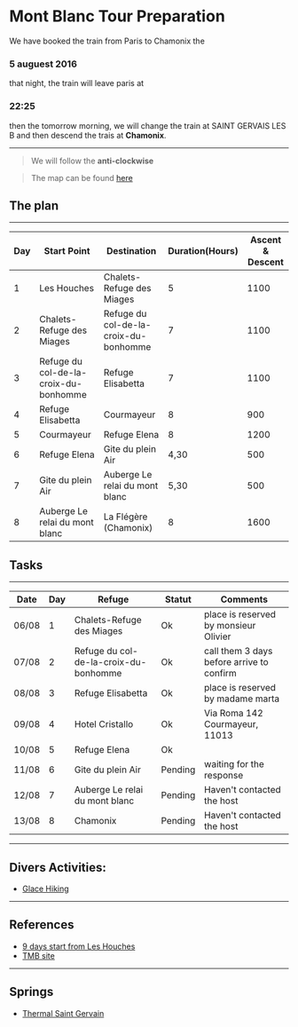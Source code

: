 # Mont Blanc Tour Preparation

We have booked the train from Paris to Chamonix the 
### 5 auguest 2016
that night, the train will leave paris at 
### 22:25
then the tomorrow morning, we will change the train at SAINT GERVAIS LES B and then
descend the trais at **Chamonix**.

---
> We will follow the **anti-clockwise**

> The map can be found [here](https://drive.google.com/open?id=1mLclypLXHhlsHoxoky25SspPwo0&usp=sharing)

## The plan

---
|Day|Start Point                          |Destination                          |Duration(Hours)|Ascent & Descent|
|---|-------------------------------------|-------------------------------------|---------------|----------------|
|1  |Les Houches                          |Chalets-Refuge des Miages            |5              |1100            |
|2  |Chalets-Refuge des Miages            |Refuge du col-de-la-croix-du-bonhomme|7              |1100            |
|3  |Refuge du col-de-la-croix-du-bonhomme|Refuge Elisabetta                    |7              |1100            |
|4  |Refuge Elisabetta                    |Courmayeur                           |8              |900             |
|5  |Courmayeur                           |Refuge Elena                         |8              |1200            |
|6  |Refuge Elena                         |Gite du plein Air                    |4,30           |500             |
|7  |Gite du plein Air                    |Auberge Le relai du mont blanc       |5,30           |500             |
|8  |Auberge Le relai du mont blanc       |La Flégère (Chamonix)                |8              |1600            |

## Tasks
---
|Date |Day|Refuge                               |Statut |Comments                                    |
|-----|---|-------------------------------------|-------|--------------------------------------------|
|06/08|1  |Chalets-Refuge des Miages            |Ok     |place is reserved by monsieur Olivier       |
|07/08|2  |Refuge du col-de-la-croix-du-bonhomme|Ok     |call them 3 days before arrive to confirm   |
|08/08|3  |Refuge Elisabetta                    |Ok     |place is reserved by madame marta           |
|09/08|4  |Hotel Cristallo                      |Ok     |Via Roma 142 Courmayeur, 11013              |
|10/08|5  |Refuge Elena                         |Ok     |                                            |
|11/08|6  |Gite du plein Air                    |Pending|waiting for the response                    |
|12/08|7  |Auberge Le relai du mont blanc       |Pending|Haven't contacted the host                  |
|13/08|8  |Chamonix                             |Pending|Haven't contacted the host                  |

---
## Divers Activities:

* [Glace Hiking](http://www.chamonix-guides.com/Produit/296/Categorie/80/3-activites-ete-chamonix.html)

---
## References
* [9 days start from Les Houches](http://www.altituderando.com/Tour-du-Mont-Blanc-en-9-jours-avec)
* [TMB site](http://autourdumontblanc.com)

---
## Springs
* [Thermal Saint Gervain](http://www.thermes-saint-gervais.com/parcours-sante-forme)
